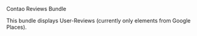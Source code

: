 Contao Reviews Bundle

This bundle displays User-Reviews (currently only elements from Google Places).